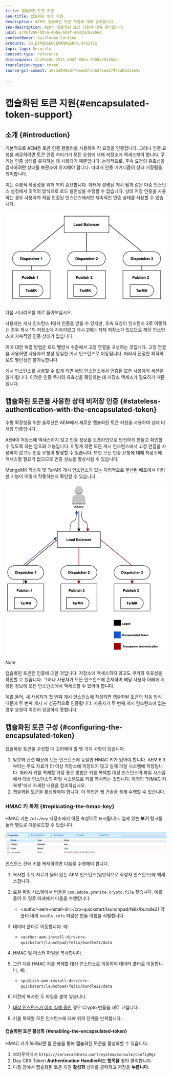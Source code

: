 ```yaml
---
title: 캡슐화된 토큰 지원
seo-title: 캡슐화된 토큰 지원
description: AEM의 캡슐화된 토큰 지원에 대해 알아봅니다.
seo-description: AEM의 캡슐화된 토큰 지원에 대해 알아봅니다.
uuid: a7c6f269-bb5a-49ba-abef-ea029202ab6d
contentOwner: Guillaume Carlino
products: SG_EXPERIENCEMANAGER/6.4/SITES
topic-tags: Security
content-type: reference
discoiquuid: 2c263c0d-2521-49df-88ba-f304a25af8ab
translation-type: tm+mt
source-git-commit: 1e55d049ad77aeed2fac6275ea2744c2b6551e43

---
```



# 캡슐화된 토큰 지원{#encapsulated-token-support}

## 소개 {#introduction}

기본적으로 AEM은 토큰 인증 핸들러를 사용하여 각 요청을 인증합니다. 그러나 인증 요청을 제공하려면 토큰 인증 처리기가 모든 요청에 대해 저장소에 액세스해야 합니다. 쿠키는 인증 상태를 유지하는 데 사용되기 때문입니다. 논리적으로, 후속 요청의 유효성을 검사하려면 상태를 보관소에 유지해야 합니다. 따라서 인증 메커니즘이 상태 저장됨을 의미합니다.

이는 수평적 확장성을 위해 특히 중요합니다. 아래에 설명된 게시 팜과 같은 다중 인스턴스 설정에서 최적의 방식으로 로드 밸런싱을 수행할 수 없습니다. 상태 저장 인증을 사용하는 경우 사용자가 처음 인증된 인스턴스에서만 지속적인 인증 상태를 사용할 수 있습니다.

![chlimage_1-33](assets/chlimage_1-33.png)

다음 시나리오를 예로 들어보십시오.

사용자는 게시 인스턴스 1에서 인증을 받을 수 있지만, 후속 요청이 인스턴스 2로 이동하는 경우 게시 1의 저장소에 지속되었고 게시 2에는 자체 저장소가 있으므로 해당 인스턴스에 지속적인 인증 상태가 없습니다.

이에 대한 해결 방법은 로드 밸런서 수준에서 고정 연결을 구성하는 것입니다. 고정 연결을 사용하면 사용자가 항상 동일한 게시 인스턴스로 이동됩니다. 따라서 진정한 최적의 로드 밸런싱은 불가능합니다.

게시 인스턴스를 사용할 수 없게 되면 해당 인스턴스에서 인증된 모든 사용자가 세션을 잃게 됩니다. 이것은 인증 쿠키의 유효성을 확인하는 데 저장소 액세스가 필요하기 때문입니다.

## 캡슐화된 토큰을 사용한 상태 비저장 인증 {#stateless-authentication-with-the-encapsulated-token}

수평 확장성을 위한 솔루션은 AEM에서 새로운 캡슐화된 토큰 지원을 사용하여 상태 비저장 인증입니다.

AEM이 저장소에 액세스하지 않고 인증 정보를 오프라인으로 안전하게 만들고 확인할 수 있도록 하는 암호화 기능입니다. 이렇게 하면 모든 게시 인스턴스에서 고정 연결을 사용하지 않고도 인증 요청이 발생할 수 있습니다. 또한 모든 인증 요청에 대해 저장소에 액세스할 필요가 없으므로 인증 성능을 향상시킬 수 있습니다.

MongoMK 작성자 및 TarMK 게시 인스턴스가 있는 지리적으로 분산된 배포에서 이러한 기능이 어떻게 작동하는지 확인할 수 있습니다.

![chlimage_1-34](assets/chlimage_1-34.png)

>[!NOTE]
>
>캡슐화된 토큰은 인증에 대한 것입니다. 저장소에 액세스하지 않고도 쿠키의 유효성을 확인할 수 있습니다. 그러나 사용자가 모든 인스턴스에 존재하며 해당 사용자 아래에 저장된 정보에 모든 인스턴스에서 액세스할 수 있어야 합니다.
>
>예를 들어, 새 사용자가 첫 번째 게시 인스턴스에 작성되면 캡슐화된 토큰의 작동 방식 때문에 두 번째 게시 시 성공적으로 인증됩니다. 사용자가 두 번째 게시 인스턴스에 없는 경우 요청이 여전히 성공하지 못합니다.


## 캡슐화된 토큰 구성 {#configuring-the-encapsulated-token}

캡슐화된 토큰을 구성할 때 고려해야 할 몇 가지 사항이 있습니다.

1. 암호화 관련 때문에 모든 인스턴스에 동일한 HMAC 키가 있어야 합니다. AEM 6.3부터는 주요 자료가 더 이상 저장소에 저장되지 않고 실제 파일 시스템에 저장됩니다. 따라서 키를 복제할 가장 좋은 방법은 키를 복제할 대상 인스턴스의 파일 시스템에서 대상 인스턴스의 파일 시스템으로 키를 복사하는 것입니다. 아래의 &quot;HMAC 키 복제&quot;에서 자세한 내용을 참조하십시오.
1. 캡슐화된 토큰을 활성화해야 합니다. 이 작업은 웹 콘솔을 통해 수행할 수 있습니다.

### HMAC 키 복제 {#replicating-the-hmac-key}

HMAC 키는 `/etc/key` 저장소에서 이진 속성으로 표시됩니다. 옆에 있는 **보기** 링크를 눌러 별도로 다운로드할 수 있습니다.

![chlimage_1-35](assets/chlimage_1-35.png)

인스턴스 간에 키를 복제하려면 다음을 수행해야 합니다.

1. 복사할 주요 자료가 들어 있는 AEM 인스턴스(일반적으로 작성자 인스턴스)에 액세스합니다.
1. 로컬 파일 시스템에서 번들을 `com.adobe.granite.crypto.file` 찾습니다. 예를 들어 이 경로 아래에서 다음을 수행합니다.

   * &lt;author-aem-install-dir>/crx-quickstart/launchpad/felix/bundle21
   각 폴더 내의 `bundle.info` 파일은 번들 이름을 식별합니다.

1. 데이터 폴더로 이동합니다. 예:

   * `<author-aem-install-dir>/crx-quickstart/launchpad/felix/bundle21/data`

1. HMAC 및 마스터 파일을 복사합니다.
1. 그런 다음 HMAC 키를 복제할 대상 인스턴스로 이동하여 데이터 폴더로 이동합니다. 예:

   * `<publish-aem-install-dir>/crx-quickstart/launchpad/felix/bundle21/data`

1. 이전에 복사한 두 파일을 붙여 넣습니다.
1. [대상 인스턴스가 이미 실행 중인](/help/communities/deploy-communities.md#refresh-the-granite-crypto-bundle) 경우 Crypto 번들을 새로 고칩니다.

1. 키를 복제할 모든 인스턴스에 대해 위의 단계를 반복합니다.

#### 캡슐화된 토큰 활성화 {#enabling-the-encapsulated-token}

HMAC 키가 복제되면 웹 콘솔을 통해 캡슐화된 토큰을 활성화할 수 있습니다.

1. 브라우저에서 `https://serveraddress:port/system/console/configMgr`
1. Day CRX Token **Authentication Handler라는 항목을** 찾아 클릭합니다.
1. 다음 창에서 캡슐화된 토큰 지원 **활성화** 상자를 클릭하고 저장을 **누릅니다**.

